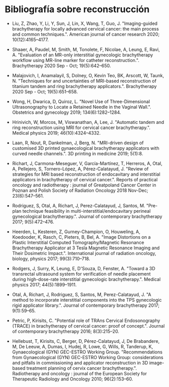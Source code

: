 # Bibliografía sobre reconstrucción


- Liu, Z, Zhao, Y, Li, Y, Sun, J, Lin, X, Wang, T, Guo, J. "Imaging-guided brachytherapy for locally advanced cervical cancer: the main process and common techniques.". American journal of cancer research 2020; 10(12):4165–4177.

- Shaaer, A, Paudel, M, Smith, M, Tonolete, F, Nicolae, A, Leung, E, Ravi, A. "Evaluation of an MR-only interstitial gynecologic brachytherapy workflow using MR-line marker for catheter reconstruction.". Brachytherapy 2020 Sep - Oct; 19(5):642–650.

- Malajovich, I, Anamalayil, S, Dolney, O, Kevin Teo, BK, Arscott, W, Taunk, N. "Techniques for and uncertainties of MRI-based reconstruction of titanium tandem and ring brachytherapy applicators.". Brachytherapy 2020 Sep - Oct; 19(5):651–658.

- Wong, H, Dwarica, D, Quiroz, L. "Novel Use of Three-Dimensional Ultrasonography to Locate a Retained Needle in the Vaginal Wall.". Obstetrics and gynecology 2019; 134(6):1282–1284.

- Hrinivich, W, Morcos, M, Viswanathan, A, Lee, J. "Automatic tandem and ring reconstruction using MRI for cervical cancer brachytherapy.". Medical physics 2019; 46(10):4324–4332.

- Laan, R, Nout, R, Dankelman, J, Berg, N. "MRI-driven design of customised 3D printed gynaecological brachytherapy applicators with curved needle channels.". 3D printing in medicine 2019; 5(1):8.

- Richart, J, Carmona-Meseguer, V, García-Martínez, T, Herreros, A, Otal, A, Pellejero, S, Tornero-López, A, Pérez-Calatayud, J. "Review of strategies for MRI based reconstruction of endocavitary and interstitial applicators in brachytherapy of cervical cancer.". Reports of practical oncology and radiotherapy : journal of Greatpoland Cancer Center in Poznan and Polish Society of Radiation Oncology 2018 Nov-Dec; 23(6):547–561.

- Rodriguez, S, Otal, A, Richart, J, Perez-Calatayud, J, Santos, M. "Pre-plan technique feasibility in multi-interstitial/endocavitary perineal gynecological brachytherapy.". Journal of contemporary brachytherapy 2017; 9(5):472–476.

- Heerden, L, Kesteren, Z, Gurney-Champion, O, Houweling, A, Koedooder, K, Rasch, C, Pieters, B, Bel, A. "Image Distortions on a Plastic Interstitial Computed Tomography/Magnetic Resonance Brachytherapy Applicator at 3 Tesla Magnetic Resonance Imaging and Their Dosimetric Impact.". International journal of radiation oncology, biology, physics 2017; 99(3):710–718.

- Rodgers, J, Surry, K, Leung, E, D'Souza, D, Fenster, A. "Toward a 3D transrectal ultrasound system for verification of needle placement during high-dose-rate interstitial gynecologic brachytherapy.". Medical physics 2017; 44(5):1899–1911.

- Otal, A, Richart, J, Rodriguez, S, Santos, M, Perez-Calatayud, J. "A method to incorporate interstitial components into the TPS gynecologic rigid applicator library.". Journal of contemporary brachytherapy 2017; 9(1):59–65.

- Petric, P, Kirisits, C. "Potential role of TRAns Cervical Endosonography (TRACE) in brachytherapy of cervical cancer: proof of concept.". Journal of contemporary brachytherapy 2016; 8(3):215–20.

- Hellebust, T, Kirisits, C, Berger, D, Pérez-Calatayud, J, De Brabandere, M, De Leeuw, A, Dumas, I, Hudej, R, Lowe, G, Wills, R, Tanderup, K, Gynaecological (GYN) GEC-ESTRO Working Group. "Recommendations from Gynaecological (GYN) GEC-ESTRO Working Group: considerations and pitfalls in commissioning and applicator reconstruction in 3D image-based treatment planning of cervix cancer brachytherapy.". Radiotherapy and oncology : journal of the European Society for Therapeutic Radiology and Oncology 2010; 96(2):153–60.
